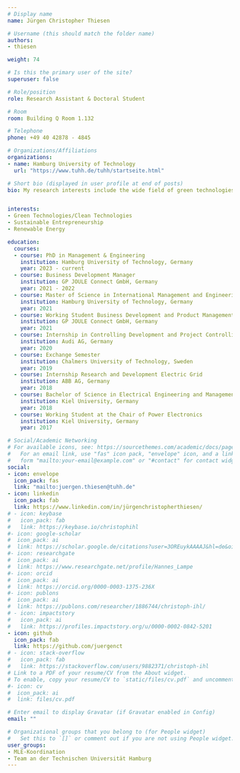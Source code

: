 ```yaml
---
# Display name
name: Jürgen Christopher Thiesen

# Username (this should match the folder name)
authors:
- thiesen

weight: 74

# Is this the primary user of the site?
superuser: false

# Role/position
role: Research Assistant & Doctoral Student

# Room
room: Building Q Room 1.132

# Telephone
phone: +49 40 42878 - 4845

# Organizations/Affiliations
organizations:
- name: Hamburg University of Technology
  url: "https://www.tuhh.de/tuhh/startseite.html"

# Short bio (displayed in user profile at end of posts)
bio: My research interests include the wide field of green technologies and sustainable entrepreneurship.


interests:
- Green Technologies/Clean Technologies
- Sustainable Entrepreneurship
- Renewable Energy

education:
  courses:
  - course: PhD in Management & Engineering
    institution: Hamburg University of Technology, Germany
    year: 2023 - current
  - course: Business Development Manager
    institution: GP JOULE Connect GmbH, Germany
    year: 2021 - 2022
  - course: Master of Science in International Management and Engineering
    institution: Hamburg University of Technology, Germany
    year: 2021
  - course: Working Student Business Development and Product Management
    institution: GP JOULE Connect GmbH, Germany
    year: 2021
  - course: Internship in Controlling Development and Project Controlling Digitization
    institution: Audi AG, Germany
    year: 2020
  - course: Exchange Semester
    institution: Chalmers University of Technology, Sweden
    year: 2019
  - course: Internship Research and Development Electric Grid
    institution: ABB AG, Germany
    year: 2018
  - course: Bachelor of Science in Electrical Engineering and Management
    institution: Kiel University, Germany
    year: 2018
  - course: Working Student at the Chair of Power Electronics
    institution: Kiel University, Germany
    year: 2017

# Social/Academic Networking
# For available icons, see: https://sourcethemes.com/academic/docs/page-builder/#icons
#   For an email link, use "fas" icon pack, "envelope" icon, and a link in the
#   form "mailto:your-email@example.com" or "#contact" for contact widget.
social:
- icon: envelope
  icon_pack: fas
  link: "mailto:juergen.thiesen@tuhh.de"
- icon: linkedin
  icon_pack: fab
  link: https://www.linkedin.com/in/jürgenchristopherthiesen/
# - icon: keybase
#   icon_pack: fab
#   link: https://keybase.io/christophihl
#- icon: google-scholar
#  icon_pack: ai
#  link: https://scholar.google.de/citations?user=3OREuykAAAAJ&hl=de&oi=ao
#- icon: researchgate
#  icon_pack: ai
#  link: https://www.researchgate.net/profile/Hannes_Lampe
#- icon: orcid
#  icon_pack: ai
#  link: https://orcid.org/0000-0003-1375-236X
#- icon: publons
#  icon_pack: ai
#  link: https://publons.com/researcher/1886744/christoph-ihl/
# - icon: impactstory
#   icon_pack: ai
#   link: https://profiles.impactstory.org/u/0000-0002-0842-5201
- icon: github
  icon_pack: fab
  link: https://github.com/juergenct
# - icon: stack-overflow
#   icon_pack: fab
#   link: https://stackoverflow.com/users/9882371/christoph-ihl
# Link to a PDF of your resume/CV from the About widget.
# To enable, copy your resume/CV to `static/files/cv.pdf` and uncomment the lines below.
#- icon: cv
#  icon_pack: ai
#  link: files/cv.pdf

# Enter email to display Gravatar (if Gravatar enabled in Config)
email: ""

# Organizational groups that you belong to (for People widget)
#   Set this to `[]` or comment out if you are not using People widget.
user_groups:
- MLE-Koordination
- Team an der Technischen Universität Hamburg
---
```

